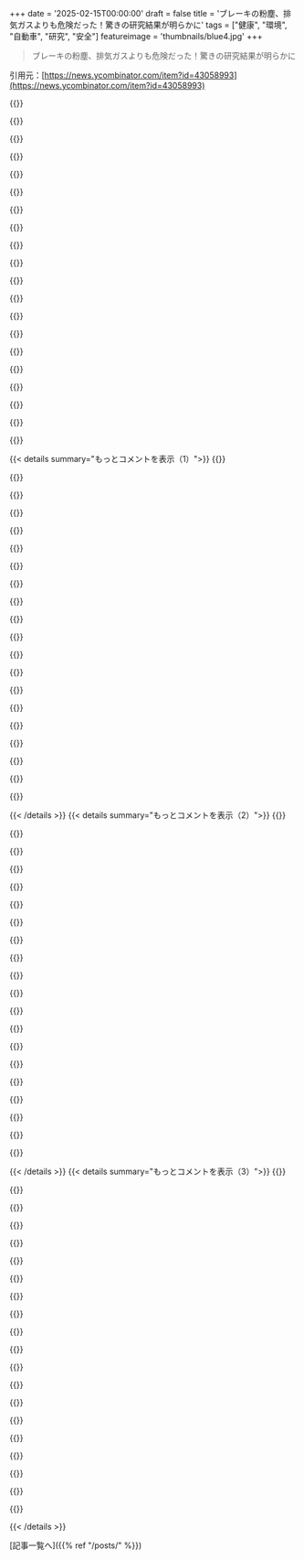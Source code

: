 +++
date = '2025-02-15T00:00:00'
draft = false
title = 'ブレーキの粉塵、排気ガスよりも危険だった！驚きの研究結果が明らかに'
tags = ["健康", "環境", "自動車", "研究", "安全"]
featureimage = 'thumbnails/blue4.jpg'
+++

> ブレーキの粉塵、排気ガスよりも危険だった！驚きの研究結果が明らかに

引用元：[https://news.ycombinator.com/item?id=43058993](https://news.ycombinator.com/item?id=43058993)

{{<matomeQuote body="「半主幹道路の近くに住んでたけど、あの辺って黒いホコリとゴミで覆われてるのが驚きだった。植木や車が黒い粉だらけで、アパートの中も同じように覆われてて、引っ越すまで気づかなかったよ。あの短い間に健康に悪影響あったんじゃないかと心配になってる。」" userName="iterateoften" createdAt="2025-02-15T16:03:56" color="#ff5733">}}

{{<matomeQuote body="「忙しい鉄道と普通の道路の間に住んでたとき、鉄道側の窓は黒い油混じりの粉でベタベタだった。道路側は暗い茶色のスライムのようなもので。市の空気質マップによると、道路の方が少し汚染がひどいみたいだけど、鉄道は一日で10万人載せてるんだ。」" userName="Symbiote" createdAt="2025-02-16T01:19:04" color="#ff5733">}}

{{<matomeQuote body="「ある日、白シャツでTTCの駅の壁に寄りかかったら、油やブレーキダストがすごくてびっくり。着替えなきゃいけなかったよ。」" userName="BizarreByte" createdAt="2025-02-15T20:19:12" color="">}}

{{<matomeQuote body="「TTCの駅のAQIを測った研究があって、冬の空気質がLAや北京のスモッグに匹敵する程だという結果だった。」" userName="MichaelZuo" createdAt="2025-02-16T15:27:26" color="#785bff">}}

{{<matomeQuote body="「人々はまだ、駅でマスクをしてる僕を見ると変な目で見るんだ。プラットフォームドアの設置がどう影響するのか気になるけど、通路を壁で隔てると換気がどうなるんだろうね。」" userName="Scoundreller" createdAt="2025-02-16T18:27:24" color="">}}

{{<matomeQuote body="「プラットフォームドアを設置するために大金使うとなれば、もっと大きな換気ファンを設置する気もあるだろうね。」" userName="MichaelZuo" createdAt="2025-02-16T20:02:10" color="">}}

{{<matomeQuote body="「この世の汚れを蹴飛ばすぜ！」" userName="late2part" createdAt="2025-02-15T21:55:18" color="">}}

{{<matomeQuote body="「2階の部屋に住んでるけど、バルコニーの家具はいつも黒いゴミで覆われてる。」" userName="bobsmooth" createdAt="2025-02-15T18:55:17" color="">}}

{{<matomeQuote body="「タイヤの添加剤が原因でサーモンが死んでた河川の話があったよね。」" userName="caycep" createdAt="2025-02-15T19:20:08" color="">}}

{{<matomeQuote body="「EVはタイヤの摩耗が結構ひどいよ。車重だけじゃなくて、トルクがすごいからね。運転スタイルにもよるけど。」" userName="Scoundreller" createdAt="2025-02-15T20:16:26" color="">}}

{{<matomeQuote body="「排出基準を改正して、排気口から出るだけじゃなくて、車から出る全てのものに対応すべきだと思う。そうすれば、クリーンなディスク材料や再生ブレーキが進むだろうね。」" userName="jiggawatts" createdAt="2025-02-15T21:33:24" color="#ff5c5c">}}

{{<matomeQuote body="「排出基準は撤廃されたよ。最近、環境問題が悪化するだろうと思ってる。エンジンの複雑さが増して、信頼性がかなり低下してるし、現代のトラックは90年代中頃のフォードやGMに比べて、使えないものばかり。」" userName="datavirtue" createdAt="2025-02-15T22:12:36" color="">}}

{{<matomeQuote body="EPAのせいだってホント？それよりも利益を追求するあまり質の低い部品を使ってるのが問題なんじゃないの？" userName="malfist" createdAt="2025-02-16T00:40:04" color="">}}

{{<matomeQuote body="要するに、自動車メーカーが環境を無視して汚染を気にしない方がいいってこと？子供の健康より車の信頼性が大事なの？もう少し詳しく教えてよ。" userName="jiggawatts" createdAt="2025-02-16T00:36:34" color="">}}

{{<matomeQuote body="EV持ってて環境や健康が気になるなら、できるだけ再生ブレーキ使うべきだよ。早く運転したりテールゲーティングすると摩擦ブレーキを使う確率が上がるから。" userName="aaron_m04" createdAt="2025-02-15T20:20:07" color="#ff33a1">}}

{{<matomeQuote body="そのコメント、EVのタイヤ摩耗のことを言ってるよね？EVの重さ、特にバッテリーのせいでタイヤの汚染は多くなるんだ。例えば、Ford F-150 Ford Lightningは最大6,500ポンドだし、通常のF-150は4,021から5,014ポンドまで。Rivian R1Tは7,148ポンド。" userName="WillPostForFood" createdAt="2025-02-16T01:07:23" color="#785bff">}}

{{<matomeQuote body="でも、SUVや重いピックアップトラックに対する意見であって、EVに対してじゃないよ。" userName="mcv" createdAt="2025-02-16T07:36:03" color="">}}

{{<matomeQuote body="確かに、Renault Zoeは3,236ポンドで、基にしているRenault Clio（2,161–2,361ポンド）より重い。そして、重けりゃタイヤの摩耗が必ず増えるわけじゃない。Toyota Priusはハードコンパウンドタイヤ（燃費が良くて寿命が長いけど、レースには不向き）を使ってた。" userName="guenthert" createdAt="2025-02-16T13:58:16" color="#ff33a1">}}

{{<matomeQuote body="面白いね、俺の2011年式F150は6200ポンドだよ。2015年あたりからアルミボディに切り替えたんだっけ？" userName="theoreticalmal" createdAt="2025-02-17T02:29:04" color="">}}

{{<matomeQuote body="EVのインターフェースって、再生ブレーキの使用をゲーム感覚で促すのが好きだな。再生のインジケーターや旅ごとのkw数がわかるのとか。" userName="michaelbuckbee" createdAt="2025-02-15T21:03:30" color="#45d325">}}

{{< details summary="もっとコメントを表示（1）">}}
{{<matomeQuote body="余談だけど、EVをメンテナンスに出したら（お金の無駄だけど - こいつは壊れない）、整備士がブレーキが新品みたいだって言ってた。1.5年使って、純正ブレーキなのに。シングルペダルモードで十分だと。運転が楽になるし、ブレーキ使わないのが理想だよ。" userName="pragma_x" createdAt="2025-02-16T12:47:09" color="#38d3d3">}}

{{<matomeQuote body="再生ブレーキって力をかけるから、タイヤからの粒子排出もあるんだ。早めにブレーキをかけることで、再生ブレーキの範囲内に留まれるかもしれないよ。" userName="legulere" createdAt="2025-02-16T18:51:23" color="">}}

{{<matomeQuote body="そうそう、ブレーキをかけるのは失敗だと思ってる。他のタイヤも3年使ってるけど、まだまだ大丈夫。" userName="boznz" createdAt="2025-02-15T23:44:41" color="#38d3d3">}}

{{<matomeQuote body="EVって、できるだけ再生ブレーキを使うのが普通だと思ってた。" userName="dehrmann" createdAt="2025-02-15T21:56:27" color="">}}

{{<matomeQuote body="ブレーキを強くかけ過ぎると摩擦ブレーキに移行しちゃうけど、そうならないようにした方がいいよ。そうすれば、走行距離が増えて充電代も多少抑えられるし、ブレーキのメンテ代も安く済むし、乗ってる人からの不満も減るからさ。" userName="superjan" createdAt="2025-02-15T22:18:12" color="#38d3d3">}}

{{<matomeQuote body="摩擦ブレーキもたまに使わないと早く劣化しちゃうから、安全のためにも必要だよ。ただ、頻繁に車を使っている限り問題になることはほとんどないと思うけどね。" userName="tbossanova" createdAt="2025-02-16T09:12:20" color="">}}

{{<matomeQuote body="全てのEVやハイブリッドに当てはまるかは分からないけど、プリウスではある速さ以下だと摩擦ブレーキが使われるよ。再生ブレーキが非効率になるからね。その移行に気をつけてみて。" userName="guenthert" createdAt="2025-02-16T14:05:33" color="">}}

{{<matomeQuote body="摩擦ブレーキの最適な状態があると思うんだ。優しくブレーキをかけた時に一番よく削れるんじゃないかな。" userName="6510" createdAt="2025-02-16T18:33:54" color="">}}

{{<matomeQuote body="”もっと走れるし、充電代も少し下がるし、ブレーキのメンテ代も減るからこのやり方がいいんだ”なんてことじゃないよ。再生ブレーキはバッテリーに負担がかかるから、ブレーキ交換で数百ドル節約するために何万ドルもかかるバッテリー交換する羽目になる。" userName="lightedman" createdAt="2025-02-16T01:07:38" color="#785bff">}}

{{<matomeQuote body="そんなバカげた主張の根拠は？" userName="dzhiurgis" createdAt="2025-02-16T01:22:06" color="">}}

{{<matomeQuote body="再生ブレーキが他の充電方法より悪いとは思えないんだけど、なんでそう考えてるの？" userName="amanaplanacanal" createdAt="2025-02-16T02:33:24" color="">}}

{{<matomeQuote body="再生ブレーキがすべてのEVの標準装備になってるから、これがどういうことなのか気になるよ。" userName="theoreticalmal" createdAt="2025-02-17T02:31:19" color="">}}

{{<matomeQuote body="問題は、再生ブレーキが作動中にブレーキランプがちゃんと点かない車が多いことだね。" userName="jgalt212" createdAt="2025-02-16T00:18:32" color="">}}

{{<matomeQuote body="だからテスラが一番売れてるEVなんだ！他の車を買うのはあほな人か皮肉屋だけだし、そういう人たちには申し訳ないけど。" userName="dzhiurgis" createdAt="2025-02-16T01:24:18" color="">}}

{{<matomeQuote body="そんなアホな皮肉屋のニッサン・リーフオーナーに深い悲しみをありがとう。私も愛してるよ！" userName="tbossanova" createdAt="2025-02-16T09:16:31" color="">}}

{{<matomeQuote body="空気清浄機にイオン発生器とか付いてない？それも効果があるよ。" userName="93po" createdAt="2025-02-15T19:51:34" color="">}}

{{<matomeQuote body="エアフィルターって黒いゴミ出るの？" userName="rbalicki" createdAt="2025-02-15T20:01:37" color="">}}

{{<matomeQuote body="イオナイザーは小さい粒子を面にくっつけて空気をきれいにするけど、特に細かい粒子は室内が汚れるかも。普通はフィルター出口でイオン化されるから、一番小さな粒子だけ影響受けるね。" userName="HPsquared" createdAt="2025-02-15T20:20:48" color="">}}

{{<matomeQuote body="イオナイザーが粒子を表面にくっつけるなら、肺にもくっつかない？ってことは、良いことばかりじゃないんじゃない？" userName="im3w1l" createdAt="2025-02-16T00:40:11" color="#ff5c5c">}}

{{<matomeQuote body="エア purifier使えばだいぶ緩和されるんじゃないの？" userName="BossingAround" createdAt="2025-02-16T09:09:56" color="">}}


{{< /details >}}
{{< details summary="もっとコメントを表示（2）">}}
{{<matomeQuote body="Yaleの記事と論文は、EVが回生ブレーキ使ってダスト少ないのを強調してる。前はEVの重さが環境に悪いってキャンペーンがあったから心配したけど、ちゃんと読まないと分からないね。" userName="orev" createdAt="2025-02-15T17:02:36" color="#785bff">}}

{{<matomeQuote body="軽量化すれば良いのに。SUV文化が社会と環境に悪いね。3000ポンドのEVがあれば買うけど。" userName="caycep" createdAt="2025-02-15T19:18:53" color="">}}

{{<matomeQuote body="Nissan Leafって3000ポンドくらいで、かなり小さいハッチバックだよ。" userName="redeux" createdAt="2025-02-15T19:31:23" color="">}}

{{<matomeQuote body="Bolt EVは約3600ポンド。" userName="NewJazz" createdAt="2025-02-15T20:01:47" color="">}}

{{<matomeQuote body="軽量化にはいくつか方法があって、バッテリーの技術向上や低めのレンジモデル、小さい車両などがあるよ。" userName="NewJazz" createdAt="2025-02-15T20:01:17" color="">}}

{{<matomeQuote body="100kmのレンジのEVが欲しい。たまに使う300kmのブースターバッテリーが簡単に貸し出せるといいな。ICEのレンタルも考えたけど、高距離だと費用かかるし。" userName="Scoundreller" createdAt="2025-02-15T20:13:16" color="#ff5733">}}

{{<matomeQuote body="60HPのエンジンが欲しいなら、300HPのエンジンに入れ替えるのは無理だよ。車体に組み込まれてるからね。" userName="MagicMoonlight" createdAt="2025-02-16T08:57:25" color="">}}

{{<matomeQuote body="バッテリーがすごく安くなってるとは思わない？" userName="dzhiurgis" createdAt="2025-02-16T01:25:56" color="">}}

{{<matomeQuote body="SUV文化について同意する。アメリカの消費者は巨大な車を求めてるし、それが安全競争になってるし、文化的な好みでもあるよね。" userName="peterbecich" createdAt="2025-02-15T21:42:32" color="">}}

{{<matomeQuote body="一般的なバスは車の約10倍の重さで、接地面は2倍程度って誰か言ったかも。4乗法則によると、路面（タイヤ）摩耗は625倍だから、満載のバスは独り乗りの車より多くの粒子を出すはずだよ。" userName="Tade0" createdAt="2025-02-16T01:40:42" color="#ff5c5c">}}

{{<matomeQuote body="もし製造業者がソリッドステートバッテリーを経済的なレベルに持っていけたら、EVはガソリン車と同じくらいか、軽くなる可能性がある。エネルギー密度を50%増やすだけでも足りるし、ソリッドステートバッテリーは2倍だから、より軽くなる可能性が高い。Jevonsの逆説では、安価なEVは必ずしも良くない。例えば、もし安い車が10万ドルなら、ほとんどの人が車を持たないだろう。歩くか、バスや地下鉄を使うだろうね。" userName="Gibbon1" createdAt="2025-02-15T22:16:40" color="#785bff">}}

{{<matomeQuote body="多くの人は、歩いたりバスや地下鉄を使ったりするのが現実的でない場所に住んでるし、個人の移動手段が必要な活動をすることが多い。もし車が10万ドルなら、ほぼ確実に車を持ち続けると思う。" userName="ghaff" createdAt="2025-02-15T22:32:50" color="">}}

{{<matomeQuote body="そういう場所は経済的に持続可能ではないかもしれない。でも、都市に優しい形にすることは不可能じゃないと思う。例えば、ストロードは公共交通機関を実装する機会になるかも。車道が広げやすいから、自転車レーンも追加しやすいよ。" userName="kiba" createdAt="2025-02-16T01:18:38" color="">}}

{{<matomeQuote body="＞そういう場所は経済的に持続可能ではない。農場、工場、物流センターは一般的に利益を上げてるし、みんながデスクワークだけしてるわけでもないよ。" userName="Tade0" createdAt="2025-02-16T01:28:13" color="">}}

{{<matomeQuote body="僕が話してるのは税金や必須サービスの提供についてだよ。全てが“利益”を上げる必要はないけど、政府の予算には限りがある。" userName="kiba" createdAt="2025-02-17T02:02:31" color="">}}

{{<matomeQuote body="興味深い歴史を見たんだけど。1924年のGearyストリートのバス時刻表で、バスは数分ごとに来て、今の車よりも速かった。電気自動車がすべての解決策ではないって言ってるだけさ。" userName="Gibbon1" createdAt="2025-02-15T23:11:21" color="#45d325">}}

{{<matomeQuote body="＞アストロターフEVの重みがタイヤや路面摩耗に対して悪影響ではないか？" userName="akoboldfrying" createdAt="2025-02-15T22:51:20" color="">}}

{{<matomeQuote body="＞重いって言われてるけど、EVの重さがばかげた話だ。比較すると、フル電動の車はICEの同等のものより10%〜15%重いだけだよ。詳しくはここのサイト見て。" userName="thebruce87m" createdAt="2025-02-16T20:25:02" color="">}}

{{<matomeQuote body="路面摩耗？そんなに？タイヤ摩耗？厳密にはそうだけど、多くの研究ではガソリン車のトランクに重りを入れてEVのタイヤ摩耗を測ったんだ。全く同じじゃないけど。全体的に見ると、EVからの粒子排出量はガソリン車より低い。多くの路面摩耗や粒子排出はトラックが出してるから、それが大きな問題だよ。" userName="malfist" createdAt="2025-02-16T01:37:04" color="#ff33a1">}}

{{<matomeQuote body="誰か実際にそのトレードオフ（重さと回生ブレーキのバランス）を測定した？回生ブレーキ自体も動く部品からの粒子を出してるって思うけど。" userName="blackeyeblitzar" createdAt="2025-02-15T17:35:18" color="">}}


{{< /details >}}
{{< details summary="もっとコメントを表示（3）">}}
{{<matomeQuote body="再生ブレーキはマグネットを使うし、油冷式モーターの中で行われるから、空気中の微細なデブリは出ないはずだよ。" userName="eagerpace" createdAt="2025-02-15T18:18:26" color="">}}

{{<matomeQuote body="でもタイヤのゴムも減るから、重い車は逆に厳しいかもしれないね。" userName="hypercube33" createdAt="2025-02-15T19:11:24" color="">}}

{{<matomeQuote body="重い車が心配なら、売れ筋はFord F-seriesだよ。" userName="melling" createdAt="2025-02-15T19:30:33" color="">}}

{{<matomeQuote body="再生ブレーキでも動く部品から粒子が出るだろうし、タイヤの摩耗は従来の摩擦ブレーキと大差ないと思うよ。最新のシールベアリングはすごく持つし。" userName="snozolli" createdAt="2025-02-15T18:20:14" color="#38d3d3">}}

{{<matomeQuote body="再生ブレーキは伝統的なブレーキよりタイヤの摩耗が少ないって。EV用タイヤは進化してて、新しいデザインだと少ないホコリを出すらしいよ。" userName="Schiendelman" createdAt="2025-02-15T18:37:55" color="#45d325">}}

{{<matomeQuote body="Teslaはタイヤをものすごく減らすね。インスタントトルクと重さで、再生ブレーキの効果は薄れるかも。" userName="rafaelmn" createdAt="2025-02-15T18:48:39" color="">}}

{{<matomeQuote body="俺のModel 3は5年経ってもまだ元のタイヤだよ。運転はそんなに荒くないし、冬用タイヤも履いてる。" userName="YZF" createdAt="2025-02-15T18:59:32" color="#ff5c5c">}}

{{<matomeQuote body="確かにモーターブレーキとか穏やかな加速をすれば摩耗は抑えられるけど、普通の人はTeslaみたいにタイヤを使うんじゃないかなって思う。" userName="rafaelmn" createdAt="2025-02-15T19:16:52" color="">}}

{{<matomeQuote body="再生ブレーキはタイヤの摩耗が少ないって言われてるけど、証拠がない限り信じられないよ。EVは重いから、条件次第で摩耗は増えるし。" userName="snozolli" createdAt="2025-02-15T18:44:58" color="">}}

{{<matomeQuote body="EVにはドラムブレーキがあるから、再生ブレーキが大部分を担っているってことだね。EVのブレーキディスクが錆びる話も聞くし。" userName="Fronzie" createdAt="2025-02-15T18:35:41" color="">}}

{{<matomeQuote body="ドラムブレーキは摩擦がないから、EVのエンジニアが選んだんだと思うよ。ディスクブレーキは、踏まないときでも少し摩擦があるからね。" userName="m463" createdAt="2025-02-15T18:43:23" color="">}}

{{<matomeQuote body="車のブレーキはダラムブレーキを使うことが多いけど、これは環境から守られてるからだよね。ディスクブレーキは使わないとすぐに錆びたり汚れたりして、緊急時に効果が薄れるんだ。ディスクブレーキが普及したのはコストが安かったからで、レースカーでも使われてたからお客さんに「良い」と思わせやすかったんだよね。EVドライバーは実際のブレーキを使わずに再生ブレーキだけ頼りにできるから、ディスクブレーキはもはや問題になってるのが現状だよ。" userName="AngryData" createdAt="2025-02-15T23:16:41" color="#ff33a1">}}

{{<matomeQuote body="EVメーカーは最初の数回の停止で摩擦ブレーキを使って、錆や汚れを落としたり、正常に動くか試すべきだと思う。" userName="randerson" createdAt="2025-02-16T00:20:59" color="">}}

{{<matomeQuote body="ブレーキパッドはディスクに近く配置されることで、路面のゴミが間に挟まるのを防いでるし、ブレーキペダルが無駄に動かないようにしてるんだ。ダラムブレーキも同じような調整ができているはずだよ。" userName="kstrauser" createdAt="2025-02-15T19:12:37" color="">}}

{{<matomeQuote body="ディスクブレーキは基本的にハイドロリックピストンがブレーキパッドをローターに押し付ける仕組みだよ。ブレーキペダルを離したら圧力は抜けるけど、特に引っ込むわけではないんだ。なので、ブレーキパッドがローターから離れてるわけではないんだよ。ダラムブレーキはスプリングでパッドを引っ込める仕組みだから、OPの言ってることは正しいよ。" userName="lukevp" createdAt="2025-02-15T19:28:45" color="#ff5c5c">}}

{{<matomeQuote body="ブレーキペダルを離す時に圧力が抜けるけど、特に引っ込むわけじゃないよね？その wobble がパッドを押し戻すんじゃない？" userName="rightbyte" createdAt="2025-02-15T20:12:07" color="">}}

{{<matomeQuote body="うちの VE id.3 は後ろがダラムブレーキで前がディスクブレーキなんだけど、普通の運転条件だとブレーキパッドは車の寿命に合わせて交換する必要がないらしい。" userName="robin_reala" createdAt="2025-02-15T18:41:54" color="">}}

{{<matomeQuote body="1990年以降の車ではたった一回しかブレーキパッドを交換したことがないんだ。約200,000マイル/10年使ってても、ほとんどの場合は車の寿命に合わせた交換で十分ってことだよ。" userName="plasticchris" createdAt="2025-02-15T19:35:25" color="">}}

{{<matomeQuote body="ダラムブレーキとローター、どっちの話？ディスクブレーキのパッドはそうじゃないよね。" userName="Scoundreller" createdAt="2025-02-15T20:18:31" color="">}}

{{<matomeQuote body="＞研究者たちはラボで人間の肺細胞を育てて、車のブレーキからの埃とディーゼル排気にさらした結果、ブレーキダストが細胞により大きな傷害をもたらすことを発見したらしい。<br>この研究が、車のブレーキが排気より害があるのか、それともブレーキの化学物質が排気ガスより害があるのかは分からなかったけど、量が少ないから大したことないのかもしれない。" userName="helsinkiandrew" createdAt="2025-02-15T15:44:37" color="">}}


{{< /details >}}


[記事一覧へ]({{% ref "/posts/" %}})
